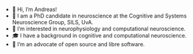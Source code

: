 - 👋 Hi, I’m Andreas!
- 🌱 I am a PhD candidate in neuroscience at the Cognitive and Systems Neuroscience Group, SILS, UvA.
- 👀 I’m interested in neurophysiology and computational neuroscience.
- 🎓 I have a background in cognitive and computational neuroscience.
- 💞️ I’m an advocate of open source and libre software.

<!---
andreasknoben/andreasknoben is a ✨ special ✨ repository because its `README.md` (this file) appears on your GitHub profile.
You can click the Preview link to take a look at your changes.
--->
